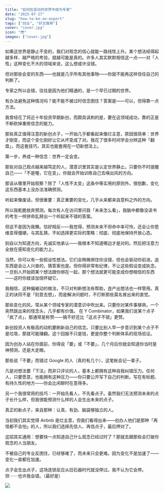 ```yaml
---
title: "如何在变动的世界中成为专家"
date: "2025-07-27"
slug: "how-to-be-an-expert"
tags: ["创业", "好文推荐"]
cover: "cover.jpg"
icon: "😎"
images: ["cover.jpg"]
---
```

如果这世界是静止不变的，我们对观念的信心就能一路线性上升。某个想法经得起越多样、越严格的考验，就越可能是真的。许多人其实默默相信这一点——对「人性」这种变化不大的领域来说，这么想或许没错。



但对那些会变的东西——也就是几乎所有其他事物——你就不能再这样信任自己的判断了。



专家之所以会错，往往是因为他们精通的，是一个早已过期的世界。



有办法避免这种情况吗？能不能不被过时信念困住？答案是——可以，但得靠一点方法。



我曾经花了将近十年投资早期新创，而颇具讽刺的是，要在这领域成功，靠的正是不断砍掉重练信念的能力。



那些真正值得注意的新创点子，一开始几乎都看起来像烂主意，原因很简单：世界才刚变，而这个变化刚好让它从坏变成了对。我花了很多时间学会分辨这种「翻盘」，而这套技巧，其实也能套用在一切新想法上。



第一步，养成一种信念：世界一定会变。



那些对自己观点越来越笃定的人，潜意识里其实是认定世界静止。只要你不时提醒自己——「不是喔，它在变」，你就会开始训练自己去嗅出风的方向。



那该从哪里开始观察？除了「人性不太变」这条中等实用的原则外，很抱歉，变化这东西基本上没办法准确预测。



听起来像废话，但很重要：真正重要的变化，几乎从来都来自意料之外的方向。



所以我乾脆放弃预测。每次有人在访问里问我「未来怎么看」，我脑中都像没读书的考生一样拼命乱掰出一个听起来不错的答案。



但这不是因为我懒。恰好相反——我觉得，预测未来不但命中率可怜，还会让你思维变得僵硬。与其乱猜，不如选择更实际的策略：彻底、彻底地保持开放心态。



别自以为知道方向，先诚实地承认——我根本不知道哪边才是对的。然后把注意力全放在感知变化的能力上。



当然，你可以有一些假设性想法。它们会稍微绑住你没错，但也会驱动你前进。追东西是会让人兴奋的，猜答案也是。但你得非常有纪律，不让这些假设变成执念。
一旦别人开始把某个想法跟你绑在一起，那个想法就更可能变成你想相信的东西——这时你就该加倍怀疑它。



我相信，这种偏被动的做法，不只对判断想法有帮助，连产出想法也一样管用。真正的诀窍不是「刻意去想」，而是解决问题时，不打断那些莫名冒出来的直觉。



那些变化的风，常从某个领域专家的潜意识中吹出来。只要你对某件事够熟，一个突然跳出来的怪念头，几乎都有价值。
在 Y Combinator，如果我们说某个点子「疯了点」，那通常是称赞——搞不好还比「这点子不错」更赞。



新创投资人有极高的动机要刷新自己的信念。只要比别人早一步意识到某个点子不是垃圾，那就可能赚翻。这个回报不只是钱，更是你整个判断体系的现场验证。



因为创办人站在你面前，你得说「要」或「不要」，几个月后你就会知道你当时是神预测，还是大走眼。



那些说「不要」而错过 Google 的人（真的有几个），这笔帐会记一辈子。



凡是对想法要「下注」而非只评论的人，基本上都拥有这种自我纠错压力。任何人，只要愿意，也能拥有这种压力——你只要公开写下自己的判断。写在有标题、有持久性的地方——你会比闲聊时在意得多。



另一个我很常用的技巧：一开始先看人，不先看点子。虽然我们无法预测未来的点子长什么样，但我很能预测什么样的人会生出未来的点子。



真正的新点子，来自那种：认真、有劲、脑袋够独立的人。



当初我们其实觉得 Airbnb 是烂主意，但我们看得出来——创办人他们是那种「再怪都不会怕」的人，所以我们选择先信人、再信点子，最后押对了。



这招其实通用：想要快一点知道自己什么观念已经过时了？那就去跟那些会打破你观念的人当朋友。



不被自己的专业反困住，已经够难了，而未来只会更难。因为变化不是加速了——变化一直都在加速。



点子会生出点子，这场连锁反应从旧石器时代就没停过。我不认为它会停。
但⋯⋯也许我会错。（最好是）




![](https://prod-files-secure.s3.us-west-2.amazonaws.com/112d0858-5090-4d34-a606-b75eb8d65fd2/46476355-9cf3-4e99-9b7a-3531bc426380/1000202064.png?X-Amz-Algorithm=AWS4-HMAC-SHA256&X-Amz-Content-Sha256=UNSIGNED-PAYLOAD&X-Amz-Credential=ASIAZI2LB4664P2FYWEJ%2F20250817%2Fus-west-2%2Fs3%2Faws4_request&X-Amz-Date=20250817T164018Z&X-Amz-Expires=3600&X-Amz-Security-Token=IQoJb3JpZ2luX2VjEEcaCXVzLXdlc3QtMiJIMEYCIQCrAgLiqsQRCRawsTc5MDFg9c1FEDV7zlZQkLmBY7ENkgIhAIVJfFCIJhc%2BODlhgVofOyklkBMdqWKu7PviRYztxBvRKogECJD%2F%2F%2F%2F%2F%2F%2F%2F%2F%2FwEQABoMNjM3NDIzMTgzODA1Igz6DKE0t6kzplI6C1sq3AO%2FLuxvCVFB%2FpQp19u3qE0uVXV4VoB0shjeoORfybLSfLzgEHsWyFNR7immpa6KxW2c7IX3m6zdi7xopfcWO%2FG5ymoRx%2FTFNT%2B3DSpl9nXqF6gKXKkDxxzlly%2FgpolSkvhoEeDQ9RlSu3pLogB7PpUYx%2Byn5%2Fu6eauO9MUuSFzeS1u284yxmhMqZUgC2rDwsWfgAeBe8STPsdlZg3ZtfOIaDIX%2F3z2WYWayq90FdAZZmTOhxsgBf6Ii651O%2FJMdAdzfFwvnUP49w1gceBMNzdjEQydg35Fu0E2JS6jgH7Sq1fpOdR5uFgH8097ptyxVv9PSdMsKelHLMpOccec0Vays2WUbifnNAvgwwRzXkxFMjn3zPHVxjhYgHvL5LMNCYa8eGGSGBqu%2FL%2B%2F0lT4b4Jviu8TRTc7f7ze7B%2FKanw4%2BhWyP6Vj4OgbSHzL7Z4EUXIbHHJPBVWmBUxu5mvfbZOGyfx%2F8gjCH1wO1ySBenfIda7zr5N0ns2snD2lmfZDRSe5UqqbFpqn%2BmUqqCLqhEXE3l7Yh2EWPwIH3n0nmwB6U918tWy3bC8RH%2B2Hb4rbmVhAy95edzJ0oULiozoTPDTroQkxfMmKe6D8EcbmscMIpDaDN4pePNW2lcdrB2TDEz4fFBjqkAUcIOJS0QthiQ%2FZucctVMVvCNi5EEJws232XRJTFyMbbe9VIk5QaLK7suq52aNDtoxgvov9Hx2V3SWZG26a4xwoaZAB6zxvwoSvrJim0FO853RGp67m2uIYSy783E6WGQ0Ur736%2FYhIrx8dDwc%2FPsZNtC6gYfNI6CUyHHQnB7TLRV4ONWqZENSCozo3veHjBc4ixtb3x4UcV68ae%2FBFZ%2BCO9IT1g&X-Amz-Signature=5550ce8e487f9638b67e58f7c5eb17b821f44458730d0ab4e41be0a6cc5d571e&X-Amz-SignedHeaders=host&x-amz-checksum-mode=ENABLED&x-id=GetObject)

